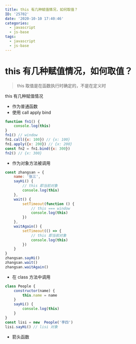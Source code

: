 ```yaml
---
title: this 有几种赋值情况，如何取值？
ID: '25702'
date: '2020-10-10 17:40:46'
categories:
  - javascript
  - js-base
tags:
  - javascript
  - js-base
---
```


# this 有几种赋值情况，如何取值？

> this 取值是在函数执行时确定的，不是在定义时

this 有几种赋值情况

- 作为普通函数
- 使用 call apply bind

``` js 
function fn1() {
    console.log(this)
}
fn1() // window
fn1.call({x: 100}) // {x: 100}
fn1.apply({x: 200}) // {x: 200}
const fn2 = fn1.bind({x: 300})
fn2() // {x: 300}
```

- 作为对象方法被调用

``` js 
const zhangsan = {
    name: '张三',
    sayHi() {
        // this 即当前对象
        console.log(this)
    },
    wait() {
        setTimeout(function () {
            // this === window
            console.log(this)
        })
    },
    waitAgain() {
        setTimeout(() => {
            // this 即当前对象
            console.log(this)
        })
    }
}
zhangsan.sayHi()
zhangsan.wait()
zhangsan.waitAgain()
```

- 在 class 方法中调用

``` js 
class People {
    constructor(name) {
        this.name = name
    }
    sayHi() {
        console.log(this)
    }
}
const lisi = new  People('李四')
lisi.sayHi() // lisi 对象
```

- 箭头函数
 
 
 
 
 
